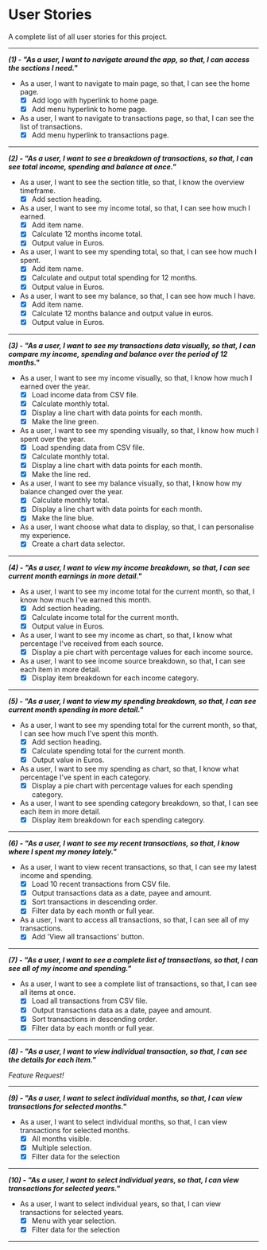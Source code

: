 # User Stories

A complete list of all user stories for this project.

---

**_(1) - "As a user, I want to navigate around the app, so that, I can access the sections I need."_**

- As a user, I want to navigate to main page, so that, I can see the home page.
  - [x] Add logo with hyperlink to home page.
  - [x] Add menu hyperlink to home page.
- As a user, I want to navigate to transactions page, so that, I can see the list of transactions.
  - [x] Add menu hyperlink to transactions page.

---

**_(2) - "As a user, I want to see a breakdown of transactions, so that, I can see total income, spending and balance at once."_**

- As a user, I want to see the section title, so that, I know the overview timeframe.
  - [x] Add section heading.
- As a user, I want to see my income total, so that, I can see how much I earned.
  - [x] Add item name.
  - [x] Calculate 12 months income total.
  - [x] Output value in Euros.
- As a user, I want to see my spending total, so that, I can see how much I spent.
  - [x] Add item name.
  - [x] Calculate and output total spending for 12 months.
  - [x] Output value in Euros.
- As a user, I want to see my balance, so that, I can see how much I have.
  - [x] Add item name.
  - [x] Calculate 12 months balance and output value in euros.
  - [x] Output value in Euros.

---

**_(3) - "As a user, I want to see my transactions data visually, so that, I can compare my income, spending and balance over the period of 12 months."_**

- As a user, I want to see my income visually, so that, I know how much I earned over the year.
  - [x] Load income data from CSV file.
  - [x] Calculate monthly total.
  - [x] Display a line chart with data points for each month.
  - [x] Make the line green.
- As a user, I want to see my spending visually, so that, I know how much I spent over the year.
  - [x] Load spending data from CSV file.
  - [x] Calculate monthly total.
  - [x] Display a line chart with data points for each month.
  - [x] Make the line red.
- As a user, I want to see my balance visually, so that, I know how my balance changed over the year.
  - [x] Calculate monthly total.
  - [x] Display a line chart with data points for each month.
  - [x] Make the line blue.
- As a user, I want choose what data to display, so that, I can personalise my experience.
  - [x] Create a chart data selector.

---

**_(4) - "As a user, I want to view my income breakdown, so that, I can see current month earnings in more detail."_**

- As a user, I want to see my income total for the current month, so that, I know how much I've earned this month.
  - [x] Add section heading.
  - [x] Calculate income total for the current month.
  - [x] Output value in Euros.
- As a user, I want to see my income as chart, so that, I know what percentage I've received from each source.
  - [x] Display a pie chart with percentage values for each income source.
- As a user, I want to see income source breakdown, so that, I can see each item in more detail.
  - [x] Display item breakdown for each income category.

---

**_(5) - "As a user, I want to view my spending breakdown, so that, I can see current month spending in more detail."_**

- As a user, I want to see my spending total for the current month, so that, I can see how much I've spent this month.
  - [x] Add section heading.
  - [x] Calculate spending total for the current month.
  - [x] Output value in Euros.
 - As a user, I want to see my spending as chart, so that, I know what percentage I've spent in each category.
     - [x] Display a pie chart with percentage values for each spending category.
- As a user, I want to see spending category breakdown, so that, I can see each item in more detail.
  - [x] Display item breakdown for each spending category.

---

**_(6) - "As a user, I want to see my recent transactions, so that, I know where I spent my money lately."_**

- As a user, I want to view recent transactions, so that, I can see my latest income and spending.
  - [x] Load 10 recent transactions from CSV file.
  - [x] Output transactions data as a date, payee and amount.
  - [x] Sort transactions in descending order.
  - [x] Filter data by each month or full year.
- As a user, I want to access all transactions, so that, I can see all of my transactions.
  - [x] Add 'View all transactions' button.

---

**_(7) - "As a user, I want to see a complete list of transactions, so that, I can see all of my income and spending."_**

- As a user, I want to see a complete list of transactions, so that, I can see all items at once.
  - [x] Load all transactions from CSV file.
  - [x] Output transactions data as a date, payee and amount.
  - [x] Sort transactions in descending order.
  - [x] Filter data by each month or full year.

---

**_(8) - "As a user, I want to view individual transaction, so that, I can see the details for each item."_**

_Feature Request!_

---

**_(9) - "As a user, I want to select individual months, so that, I can view transactions for selected months."_**

- As a user, I want to select individual months, so that, I can view transactions for selected months.
  - [x] All months visible.
  - [x] Multiple selection.
  - [x] Filter data for the selection

---

**_(10) - "As a user, I want to select individual years, so that, I can view transactions for selected years."_**

- As a user, I want to select individual years, so that, I can view transactions for selected years.
  - [x] Menu with year selection.
  - [x] Filter data for the selection

---
